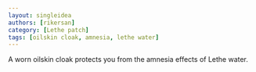 ```yaml
---
layout: singleidea
authors: [rikersan]
category: [Lethe patch]
tags: [oilskin cloak, amnesia, lethe water]
---
```

A worn oilskin cloak protects you from the amnesia effects of Lethe water.
